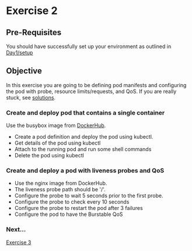 # Exercise 2 #

## Pre-Requisites ##

You should have successfully set up your environment as outlined in [Day1/setup](./README.md)

## Objective ##

In this exercise you are going to be defining pod manifests and configuring the pod with probe, resource limits/requests, and QoS.  If you are really stuck, see [solutions](./solutions/exercise2/).

### Create and deploy pod that contains a single container ###

Use the busybox image from [DockerHub](https://hub.docker.com/_/busybox/).

* Create a pod definition and deploy the pod using kubectl.
* Get details of the pod using kubectl
* Attach to the running pod and run some shell commands
* Delete the pod using kubectl

### Create and deploy a pod with liveness probes and QoS ###

* Use the nginx image from DockerHub.
* The liveness probe path should be '/'.
* Configure the probe to wait 5 seconds prior to the first probe.
* Configure the probe to check every 10 seconds
* Configure the probe to restart the pod after 3 failures
* Configure the pod to have the Burstable QoS

### Next... ###

[Exercise 3](./exercise3.md)
